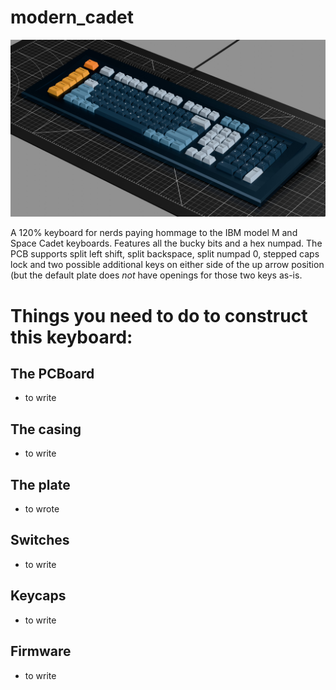 # modern_cadet

![modern_cadet](modern-cadet-render.jpg)


A 120% keyboard for nerds paying hommage to the IBM model M and Space Cadet keyboards.
Features all the bucky bits and a hex numpad.  The PCB supports split left shift, split
backspace, split numpad 0, stepped caps lock and two possible additional keys on either
side of the up arrow position (but the default plate does _not_ have openings for
those two keys as-is.

# Things you need to do to construct this keyboard:

## The PCBoard

* to write

## The casing

* to write

## The plate

* to wrote

## Switches

* to write

## Keycaps

* to write

## Firmware

* to write

